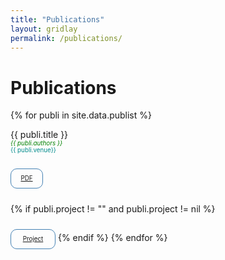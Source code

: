 ```yaml
---
title: "Publications"
layout: gridlay
permalink: /publications/
---
```



# Publications

{% for publi in site.data.publist %}

  {{ publi.title }} <br />
  <span style="color:green; font-size:70%"><em>{{ publi.authors }} </em></span> 
  <span style="color:darkcyan; font-size:70%"><br />{{ publi.venue}}</span>
  
  <p style="border: 1px solid steelblue; width: 50px; text-align: center; height: 30px; line-height: 30px; border-radius: 10px; color: steelblue; display: inline-block; font-size:70%">
  <a href="{{publi.url}}">
    PDF 
  </a>
  </p>
  
  {% if publi.project != "" and publi.project != nil %}
  <p style="border: 1px solid steelblue; width: 70px; text-align: center; height: 30px; line-height: 30px; border-radius: 10px; color: steelblue; display: inline-block; font-size:70%">
  <a href="{{publi.baseurl}}{{publi.project}}">
    Project
  </a>
  </p>
  {% endif %}
{% endfor %}

